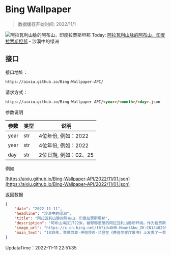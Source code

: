 # Bing Wallpaper

> 数据缓存开始时间: 2022/11/1

![阿拉瓦利山脉的阿布山，印度拉贾斯坦邦](https://s.cn.bing.net/th?id=OHR.MountAbu_ZH-CN1348295593_1920x1080.jpg&rf=LaDigue_1920x1080.jpg)
Today: [阿拉瓦利山脉的阿布山，印度拉贾斯坦邦](https://s.cn.bing.net/th?id=OHR.MountAbu_ZH-CN1348295593_1920x1080.jpg&rf=LaDigue_1920x1080.jpg) - 沙漠中的绿洲

## 接口

接口地址：

```html
https://aixiu.github.io/Bing-Wallpaper-API/
```

请求方式：

```html
https://aixiu.github.io/Bing-Wallpaper-API/<year>/<month>/<day>.json
```

参数说明

| 参数 | 类型 | 说明 |
| - | - | - |
| year | str | 4位年份, 例如：2022 |
| year | str | 4位年份, 例如：2022 |
| day | str | 2位日期, 例如：02、25 |

例如

[https://aixiu.github.io/Bing-Wallpaper-API/2022/11/01.json](https://aixiu.github.io/Bing-Wallpaper-API/2022/11/01.json)

返回数据

```json
{
    "date": "2022-11-11",
    "headline": "沙漠中的绿洲",
    "title": "阿拉瓦利山脉的阿布山，印度拉贾斯坦邦",
    "description": "阿布山海拔1722米，被郁郁葱葱的阿拉瓦利山脉所环绕。作为拉贾斯坦邦唯一的山间避暑地，阿布山是个避暑的好去处，这里有河流、湖泊、瀑布，以及常绿森林，因此它也被称为“沙漠中的绿洲”。",
    "image_url": "https://s.cn.bing.net/th?id=OHR.MountAbu_ZH-CN1348295593_1920x1080.jpg&rf=LaDigue_1920x1080.jpg",
    "main_text": "1839年，莱蒂西亚·伊丽莎白·兰登在《费舍尔客厅废书》上发表了一首名为《阿布山湖泊中的印度教寺庙》的诗作，描绘了照片里的山中要塞。"
}
```

UpdataTime：2022-11-11 22:51:35
